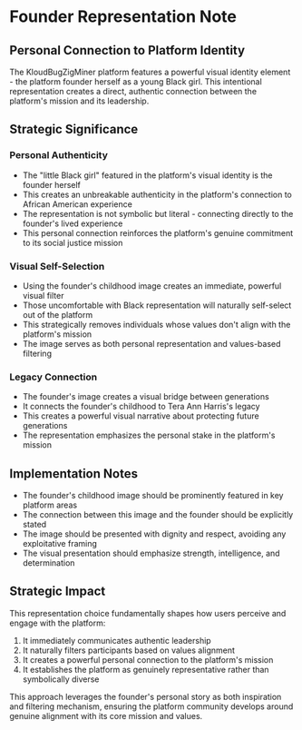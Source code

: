# Founder Representation Note

## Personal Connection to Platform Identity

The KloudBugZigMiner platform features a powerful visual identity element - the platform founder herself as a young Black girl. This intentional representation creates a direct, authentic connection between the platform's mission and its leadership.

## Strategic Significance

### Personal Authenticity
- The "little Black girl" featured in the platform's visual identity is the founder herself
- This creates an unbreakable authenticity in the platform's connection to African American experience
- The representation is not symbolic but literal - connecting directly to the founder's lived experience
- This personal connection reinforces the platform's genuine commitment to its social justice mission

### Visual Self-Selection
- Using the founder's childhood image creates an immediate, powerful visual filter
- Those uncomfortable with Black representation will naturally self-select out of the platform
- This strategically removes individuals whose values don't align with the platform's mission
- The image serves as both personal representation and values-based filtering

### Legacy Connection
- The founder's image creates a visual bridge between generations
- It connects the founder's childhood to Tera Ann Harris's legacy
- This creates a powerful visual narrative about protecting future generations
- The representation emphasizes the personal stake in the platform's mission

## Implementation Notes

- The founder's childhood image should be prominently featured in key platform areas
- The connection between this image and the founder should be explicitly stated
- The image should be presented with dignity and respect, avoiding any exploitative framing
- The visual presentation should emphasize strength, intelligence, and determination

## Strategic Impact

This representation choice fundamentally shapes how users perceive and engage with the platform:

1. It immediately communicates authentic leadership
2. It naturally filters participants based on values alignment
3. It creates a powerful personal connection to the platform's mission
4. It establishes the platform as genuinely representative rather than symbolically diverse

This approach leverages the founder's personal story as both inspiration and filtering mechanism, ensuring the platform community develops around genuine alignment with its core mission and values.